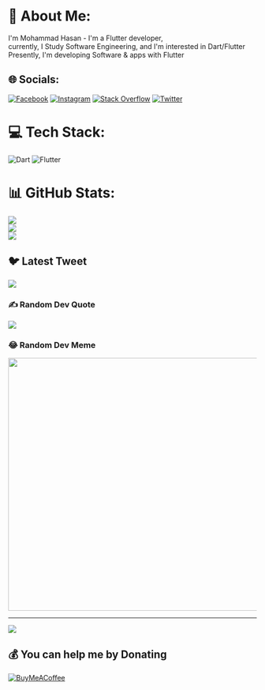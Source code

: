 # 💫 About Me:
I'm Mohammad Hasan - I'm a Flutter developer, <br>currently, I Study Software Engineering, and I'm interested in Dart/Flutter<br>Presently, I'm developing Software & apps with Flutter


## 🌐 Socials:
[![Facebook](https://img.shields.io/badge/Facebook-%231877F2.svg?logo=Facebook&logoColor=white)](https://facebook.com/mohammad.mehrnia.585) [![Instagram](https://img.shields.io/badge/Instagram-%23E4405F.svg?logo=Instagram&logoColor=white)](https://instagram.com/mohammad___ha3an) [![Stack Overflow](https://img.shields.io/badge/-Stackoverflow-FE7A16?logo=stack-overflow&logoColor=white)](https://stackoverflow.com/users/dark-smile) [![Twitter](https://img.shields.io/badge/Twitter-%231DA1F2.svg?logo=Twitter&logoColor=white)](https://twitter.com/MoHaMMD_HaSan1) 

# 💻 Tech Stack:
![Dart](https://img.shields.io/badge/dart-%230175C2.svg?style=for-the-badge&logo=dart&logoColor=white) ![Flutter](https://img.shields.io/badge/Flutter-%2302569B.svg?style=for-the-badge&logo=Flutter&logoColor=white)
# 📊 GitHub Stats:
![](https://github-readme-stats.vercel.app/api?username=Mohammad3122&theme=great-gatsby&hide_border=true&include_all_commits=true&count_private=false)<br/>
![](https://github-readme-streak-stats.herokuapp.com/?user=Mohammad3122&theme=great-gatsby&hide_border=true)<br/>
![](https://github-readme-stats.vercel.app/api/top-langs/?username=Mohammad3122&theme=great-gatsby&hide_border=true&include_all_commits=true&count_private=false&layout=compact)

## 🐦 Latest Tweet
[![](https://gtce.itsvg.in/api?username=MoHaMMD_HaSan1)](https://github.com/VishwaGauravIn/github-twitter-card-embed)

### ✍️ Random Dev Quote
![](https://quotes-github-readme.vercel.app/api?type=horizontal&theme=gruvbox)

### 😂 Random Dev Meme
<img src="https://rm.up.railway.app/" width="512px"/>

---
[![](https://visitcount.itsvg.in/api?id=Mohammad3122&icon=5&color=2)](https://visitcount.itsvg.in)

  ## 💰 You can help me by Donating
  [![BuyMeACoffee](https://img.shields.io/badge/Buy%20Me%20a%20Coffee-ffdd00?style=for-the-badge&logo=buy-me-a-coffee&logoColor=black)](https://buymeacoffee.com/Mohammadha3an) 

  
<!-- Proudly created with GPRM ( https://gprm.itsvg.in ) -->
